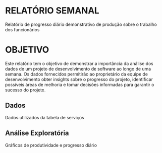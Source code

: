 # RELATÓRIO SEMANAL

Relatório de progresso diário demonstrativo de produção sobre o
trabalho dos funcionários

# OBJETIVO

Este relatório tem o objetivo de demonstrar a importância da análise dos dados de um
projeto de desenvolvimento de software ao longo de uma semana. Os dados fornecidos
permitirão ao proprietário da equipe de desenvolvimento obter insights sobre o progresso
do projeto, identificar possíveis áreas de melhoria e tomar decisões informadas para
garantir o sucesso do projeto.

## Dados

Dados utilizados da tabela de serviços

## Análise Exploratória

Gráficos de produtividade e progresso diário
